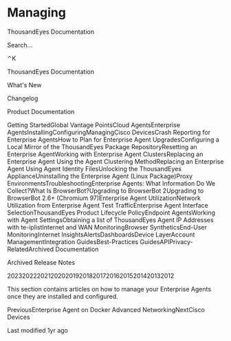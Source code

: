 # Managing

ThousandEyes Documentation

Search…

⌃K

ThousandEyes Documentation

What's New

Changelog

Product Documentation

Getting StartedGlobal Vantage PointsCloud AgentsEnterprise AgentsInstallingConfiguringManagingCisco DevicesCrash Reporting for Enterprise AgentsHow to Plan for Enterprise Agent UpgradesConfiguring a Local Mirror of the ThousandEyes Package RepositoryResetting an Enterprise AgentWorking with Enterprise Agent ClustersReplacing an Enterprise Agent Using the Agent Clustering MethodReplacing an Enterprise Agent Using Agent Identity FilesUnlocking the ThousandEyes ApplianceUninstalling the Enterprise Agent (Linux Package)Proxy EnvironmentsTroubleshootingEnterprise Agents: What Information Do We Collect?What Is BrowserBot?Upgrading to BrowserBot 2Upgrading to BrowserBot 2.6+ (Chromium 97)Enterprise Agent UtilizationNetwork Utilization from Enterprise Agent Test TrafficEnterprise Agent Interface SelectionThousandEyes Product Lifecycle PolicyEndpoint AgentsWorking with Agent SettingsObtaining a list of ThousandEyes Agent IP Addresses with te-iplistInternet and WAN MonitoringBrowser SyntheticsEnd-User MonitoringInternet InsightsAlertsDashboardsDevice LayerAccount ManagementIntegration GuidesBest-Practices GuidesAPIPrivacy-RelatedArchived Documentation

Archived Release Notes

202320222021202020192018201720162015201420132012

This section contains articles on how to manage your Enterprise Agents once they are installed and configured.

PreviousEnterprise Agent on Docker Advanced NetworkingNextCisco Devices

Last modified 1yr ago
